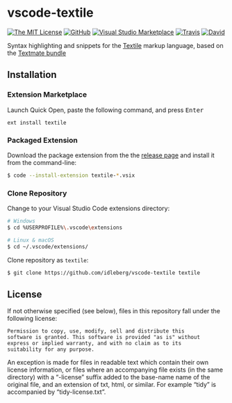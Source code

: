 # vscode-textile

[![The MIT License](https://flat.badgen.net/badge/license/MIT/orange)](http://opensource.org/licenses/MIT)
[![GitHub](https://flat.badgen.net/github/release/idleberg/vscode-textile)](https://github.com/idleberg/vscode-textile/releases)
[![Visual Studio Marketplace](https://vsmarketplacebadge.apphb.com/installs-short/idleberg.textile.svg?style=flat-square)](https://marketplace.visualstudio.com/items?itemName=idleberg.textile)
[![Travis](https://flat.badgen.net/travis/idleberg/vscode-textile)](https://travis-ci.org/idleberg/vscode-textile)
[![David](https://flat.badgen.net/david/dev/idleberg/vscode-textile)](https://david-dm.org/idleberg/vscode-textile?type=dev)

Syntax highlighting and snippets for the [Textile](https://textile-lang.com/) markup language, based on the [Textmate bundle](https://github.com/textmate/textile.tmbundle/blob/master/README.mdown)

## Installation

### Extension Marketplace

Launch Quick Open, paste the following command, and press <kbd>Enter</kbd>

`ext install textile`

### Packaged Extension

Download the package extension from the the [release page](https://github.com/idleberg/vscode-textile/releases) and install it from the command-line:

```bash
$ code --install-extension textile-*.vsix
```

### Clone Repository

Change to your Visual Studio Code extensions directory:

```bash
# Windows
$ cd %USERPROFILE%\.vscode\extensions

# Linux & macOS
$ cd ~/.vscode/extensions/
```

Clone repository as `textile`:

```bash
$ git clone https://github.com/idleberg/vscode-textile textile
```

## License

If not otherwise specified (see below), files in this repository fall under the following license:

    Permission to copy, use, modify, sell and distribute this
    software is granted. This software is provided "as is" without
    express or implied warranty, and with no claim as to its
    suitability for any purpose.

An exception is made for files in readable text which contain their own license information, or files where an accompanying file exists (in the same directory) with a “-license” suffix added to the base-name name of the original file, and an extension of txt, html, or similar. For example “tidy” is accompanied by “tidy-license.txt”.
